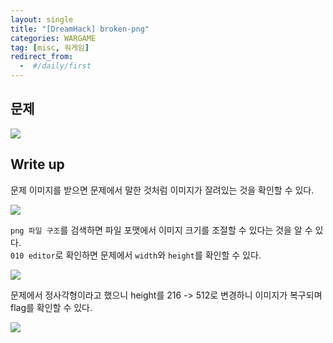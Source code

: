 ```yaml
---
layout: single
title: "[DreamHack] broken-png"
categories: WARGAME
tag: [misc, 워게임]
redirect_from:
  -  #/daily/first
---
```


## 문제

![]({{site.url}}/images/2024-05-14-web8-images/problem.png)

## Write up

문제 이미지를 받으면 문제에서 말한 것처럼 이미지가 잘려있는 것을 확인할 수 있다.

![]({{site.url}}/images/2024-05-14-web8-images/solve1.png)

`png 파일 구조`를 검색하면 파일 포맷에서 이미지 크기를 조절할 수 있다는 것을 알 수 있다.  
`010 editor`로 확인하면 문제에서 `width`와 `height`를 확인할 수 있다.

![]({{site.url}}/images/2024-05-14-web8-images/solve2.png)

문제에서 정사각형이라고 했으니 height를 216 -> 512로 변경하니 이미지가 복구되며 flag를 확인할 수 있다.

![]({{site.url}}/images/2024-05-14-web8-images/solve3.png)
